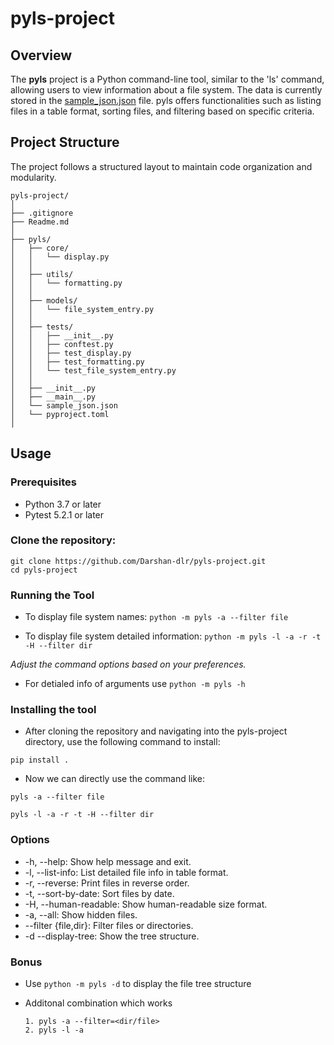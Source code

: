 # pyls-project

## Overview

The **pyls** project is a Python command-line tool, similar to the 'ls' command, allowing users to view information about a file system. The data is currently stored in the [sample_json.json](https://github.com/Darshan-dlr/pyls-project/blob/main/pyls/sample_json.json) file. pyls offers functionalities such as listing files in a table format, sorting files, and filtering based on specific criteria.

## Project Structure

The project follows a structured layout to maintain code organization and modularity.

```
pyls-project/
│
├── .gitignore
├── Readme.md
│
├── pyls/
│   ├── core/
│   │   └── display.py
│   │
│   ├── utils/
│   │   └── formatting.py
│   │
│   ├── models/
│   │   └── file_system_entry.py
│   │
│   ├── tests/
│   │   ├── __init__.py
│   │   ├── conftest.py
│   │   ├── test_display.py
│   │   ├── test_formatting.py
│   │   └── test_file_system_entry.py
│   │
│   ├── __init__.py
│   ├── __main__.py
│   └── sample_json.json
│   └── pyproject.toml
│  

```


## Usage

### Prerequisites

- Python 3.7 or later
- Pytest 5.2.1 or later

### Clone the repository:

   ```
   git clone https://github.com/Darshan-dlr/pyls-project.git
   cd pyls-project
   ```


### Running the Tool

- To display file system names:
`python -m pyls -a --filter file`

- To display file system detailed information:
`python -m pyls -l -a -r -t -H --filter dir`

_Adjust the command options based on your preferences._

- For detialed info of arguments use 
`python -m pyls -h`

### Installing the tool

* After cloning the repository and navigating into the pyls-project directory, use the following command to install:

`pip install .`


* Now we can directly use the command like:

`pyls -a --filter file`

`pyls -l -a -r -t -H --filter dir`



### Options
- -h, --help: Show help message and exit.
- -l, --list-info: List detailed file info in table format.
- -r, --reverse: Print files in reverse order.
- -t, --sort-by-date: Sort files by date.
- -H, --human-readable: Show human-readable size format.
- -a, --all: Show hidden files.
- --filter {file,dir}: Filter files or directories.
- -d --display-tree: Show the tree structure.

### Bonus
- Use `python -m pyls -d` to display the file tree structure
- Additonal combination which works 

      1. pyls -a --filter=<dir/file>
      2. pyls -l -a
